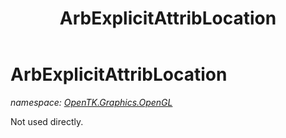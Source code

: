 ﻿---
title: ArbExplicitAttribLocation
---

# ArbExplicitAttribLocation
_namespace: [OpenTK.Graphics.OpenGL](N-OpenTK.Graphics.OpenGL.html)_

Not used directly.




